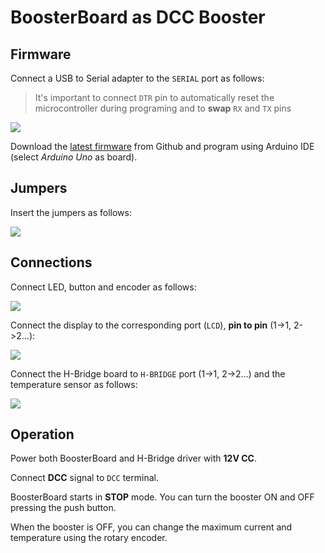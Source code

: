 # BoosterBoard as DCC Booster

## Firmware

Connect a USB to Serial adapter to the `SERIAL` port as follows:

> It's important to connect `DTR` pin to automatically reset the microcontroller during programing and to **swap** `RX` and `TX` pins

![](https://github.com/lucadentella/BoosterBoard/raw/main/images/serial-programming.jpg)

Download the [latest firmware](https://github.com/lucadentella/BoosterBoard/tree/main/firmware) from Github and program using Arduino IDE (select *Arduino Uno* as board).

## Jumpers

Insert the jumpers as follows:

![](https://github.com/lucadentella/BoosterBoard/raw/main/images/jumpers-booster.jpg)

## Connections

Connect LED, button and encoder as follows:

![](https://github.com/lucadentella/BoosterBoard/raw/main/images/conn-booster-01.jpg)

Connect the display to the corresponding port (`LCD`), **pin to pin** (1->1, 2->2...): 

![](https://github.com/lucadentella/BoosterBoard/raw/main/images/conn-booster-02.jpg)

Connect the H-Bridge board to `H-BRIDGE` port (1->1, 2->2...) and the temperature sensor as follows:

![](https://github.com/lucadentella/BoosterBoard/raw/main/images/conn-booster-03.jpg)

## Operation

Power both BoosterBoard and H-Bridge driver with **12V CC**.

Connect **DCC** signal to `DCC` terminal.

BoosterBoard starts in **STOP** mode. You can turn the booster ON and OFF pressing the push button.

When the booster is OFF, you can change the maximum current and temperature using the rotary encoder.